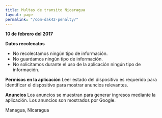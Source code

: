 ```yaml
---
title: Multas de transito Nicaragua
layout: page
permalink: "/com-dak42-penalty/"
---
```


**10 de febrero del 2017**

**Datos recolecatos**

* No recolectamos ningún tipo de información.
* No guardamos ningún tipo de información.
* No solicitamos durante el uso de la aplicación ningún tipo de información.

**Permisos en la aplicación**
Leer estado del dispositivo es requerido para identificar el dispositivo para mostrar anuncios relevantes.

**Anuncios**
Los anuncios se muestran para generar ingresos mediante la aplicación.
Los anuncios son mostrados por Google.

Managua, Nicaragua

